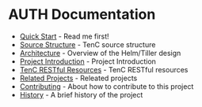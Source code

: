 # AUTH Documentation

- [Quick Start](quickstart.md) - Read me first!
- [Source Structure](source-structure.md) - TenC source structure
- [Architecture](architecture.md) - Overview of the Helm/Tiller design
- [Project Introduction](project.md) - Project Introduction
- [TenC RESTful Resources](resources.md) - TenC RESTful resources
- [Related Projects](related.md) - Releated projects
- [Contributing](contributing/hacking.md) - About how to contribute to this project
- [History](history.md) - A brief history of the project
